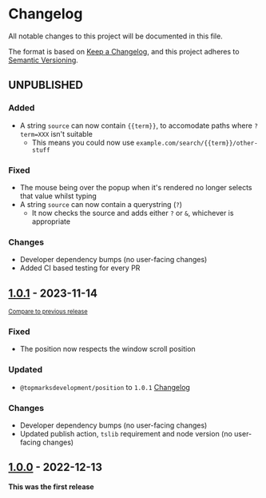 <!--
Guiding Principles
- Changelogs are for humans, not machines.
- There should be an entry for every single version.
- The same types of changes should be grouped.
- Versions and sections should be linkable.
- The latest version comes first.
- The release date of each version is displayed.
- Mention whether you follow Semantic Versioning.

Types of changes
- Added for new features.
- Changed for changes in existing functionality.
- Deprecated for soon-to-be removed features.
- Removed for now removed features.
- Fixed for any bug fixes.
- Security in case of vulnerabilities.
- Breaking changes for break in new revision
- Other for notable changes that do not
 -->

# Changelog

All notable changes to this project will be documented in this file.

The format is based on [Keep a Changelog](https://keepachangelog.com/en/1.0.0/),
and this project adheres to [Semantic Versioning](https://semver.org/spec/v2.0.0.html).

## UNPUBLISHED

### Added

-   A string `source` can now contain `{{term}}`, to accomodate paths where `?term=XXX` isn't suitable
    -   This means you could now use `example.com/search/{{term}}/other-stuff`

### Fixed

-   The mouse being over the popup when it's rendered no longer selects that value whilst typing
-   A string `source` can now contain a querystring (`?`)
    -   It now checks the source and adds either `?` or `&`, whichever is appropriate

### Changes

-   Developer dependency bumps (no user-facing changes)
-   Added CI based testing for every PR

## [1.0.1] - 2023-11-14

<small>[Compare to previous release][comp:1.0.1]</small>

### Fixed

-   The position now respects the window scroll position

### Updated

-   `@topmarksdevelopment/position` to `1.0.1` [Changelog][cl:tp]

### Changes

-   Developer dependency bumps (no user-facing changes)
-   Updated publish action, `tslib` requirement and node version (no user-facing changes)

## [1.0.0] - 2022-12-13

**This was the first release**

[comp:1.0.1]: https://github.com/TopMarksDevelopment/JavaScript.Autocomplete/compare/v1.0.0...v1.0.1
[1.0.1]: https://github.com/TopMarksDevelopment/JavaScript.Autocomplete/release/tag/v1.0.1
[1.0.0]: https://github.com/TopMarksDevelopment/JavaScript.Autocomplete/release/tag/v1.0.0
[cl:tp]: https://github.com/TopMarksDevelopment/JavaScript.Position/blob/main/CHANGELOG.md
